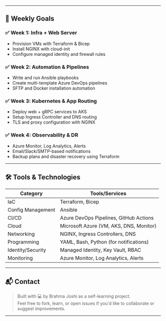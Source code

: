 
---

## 🧠 Weekly Goals

### ✅ Week 1: Infra + Web Server
- Provision VMs with Terraform & Bicep
- Install NGINX with cloud-init
- Configure managed identity and firewall rules

### ✅ Week 2: Automation & Pipelines
- Write and run Ansible playbooks
- Create multi-template Azure DevOps pipelines
- SFTP and Docker installation automation

### ✅ Week 3: Kubernetes & App Routing
- Deploy web + gRPC services to AKS
- Setup Ingress Controller and DNS routing
- TLS and proxy configuration with NGINX

### ✅ Week 4: Observability & DR
- Azure Monitor, Log Analytics, Alerts
- Email/Slack/SMTP-based notifications
- Backup plans and disaster recovery using Terraform

---

## 🛠️ Tools & Technologies

| Category            | Tools/Services                               |
|---------------------|----------------------------------------------|
| IaC                 | Terraform, Bicep                             |
| Config Management   | Ansible                                      |
| CI/CD               | Azure DevOps Pipelines, GitHub Actions       |
| Cloud               | Microsoft Azure (VM, AKS, DNS, Monitor)      |
| Networking          | NGINX, Ingress Controllers, DNS              |
| Programming         | YAML, Bash, Python (for notifications)       |
| Identity/Security   | Managed Identity, Key Vault, RBAC            |
| Monitoring          | Azure Monitor, Log Analytics, Alerts         |

---

## 📬 Contact

> Built with 💻 by Brahma Joshi as a self-learning project.  
> Feel free to fork, learn, or open issues if you'd like to collaborate or suggest improvements.

---

